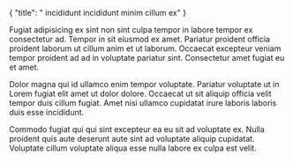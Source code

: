 {
  "title": " incididunt incididunt minim cillum ex"
}

Fugiat adipisicing ex sint non sint culpa tempor in labore tempor ex consectetur ad. Tempor in sit eiusmod ex amet. Pariatur proident officia proident laborum ut cillum anim et ut laborum. Occaecat excepteur veniam tempor proident ad ad in voluptate pariatur sint. Consectetur amet fugiat eu et amet.

Dolor magna qui id ullamco enim tempor voluptate. Pariatur voluptate ut in Lorem fugiat elit amet ut dolor dolore. Occaecat ut sit aliquip officia velit tempor duis cillum fugiat. Amet nisi ullamco cupidatat irure laboris laboris duis esse incididunt.

Commodo fugiat qui qui sint excepteur ea eu sit ad voluptate ex. Nulla proident quis aute deserunt aute sint ad voluptate aliquip cupidatat. Voluptate cillum voluptate aliqua esse nulla labore ex culpa est velit.